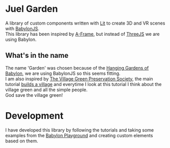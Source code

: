 # Juel Garden

A library of custom components written with [Lit](https://lit.dev/) to create 3D and VR scenes with [BabylonJS](https://www.babylonjs.com/).  
This library has been inspired by [A-Frame](https://aframe.io/), but instead of [ThreeJS](https://threejs.org/) we are using Babylon.

## What's in the name

The name 'Garden' was chosen because of the [Hanging Gardens of Babylon](https://en.wikipedia.org/wiki/Hanging_Gardens_of_Babylon), we are using BabylonJS so this seems fitting.  
I am also inspired by [The Village Green Preservation Society](https://youtu.be/lc7dmu4G8oc), the main tutorial [builds a village](https://doc.babylonjs.com/start/chap2) and everytime I look at this tutorial I think about the village green and all the simple people.  
God save the village green!

# Development

I have developed this library by following the tutorials and taking some examples from the [Babylon Playground](https://www.babylonjs-playground.com/) and creating custom elements based on them.



